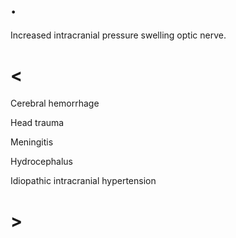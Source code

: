 # .

Increased intracranial pressure swelling optic nerve.

# <

Cerebral hemorrhage

Head trauma

Meningitis

Hydrocephalus

Idiopathic intracranial hypertension

# >
